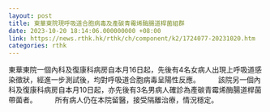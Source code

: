 ```yaml
---
layout: post
title: 東華東院現呼吸道合胞病毒及產碳青霉烯酶腸道桿菌組群
date: 2023-10-20 18:14:06.000000000 +08:00
link: https://news.rthk.hk/rthk/ch/component/k2/1724077-20231020.htm
categories: rthk
---
```


東華東院一個內科及復康科病房自本月16日起，先後有4名女病人出現上呼吸道感染徵狀，經進一步測試後，均對呼吸道合胞病毒呈陽性反應。
　　 
該院另一個內科及復康科病房自本月10日起，亦先後有3名男病人確診為產碳青霉烯酶腸道桿菌帶菌者。
　　 
所有病人仍在本院留醫，接受隔離治療，情況穩定。
